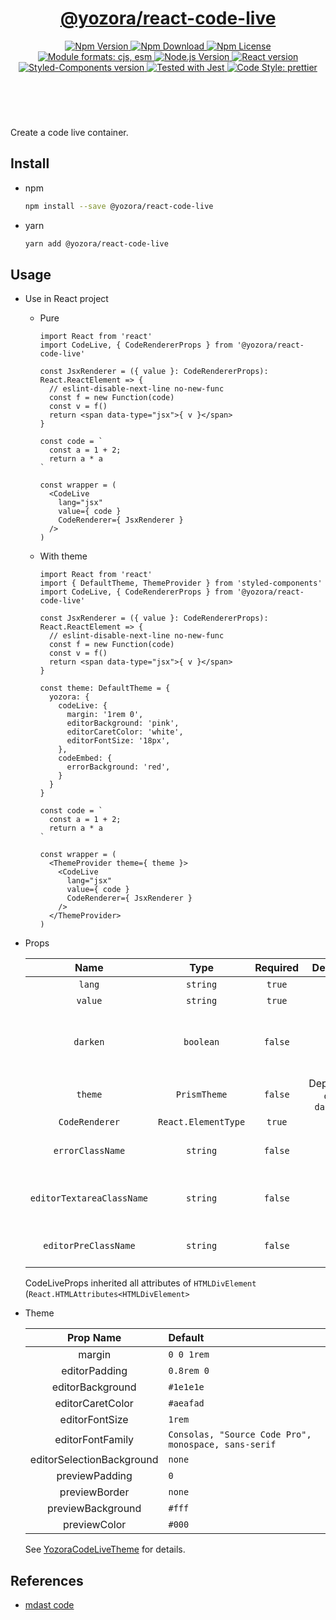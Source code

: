 <header>
  <h1 align="center">
    <a href="https://github.com/guanghechen/yozora-react/tree/master/packages/code#readme">@yozora/react-code-live</a>
  </h1>
  <div align="center">
    <a href="https://www.npmjs.com/package/@yozora/react-code-live">
      <img
        alt="Npm Version"
        src="https://img.shields.io/npm/v/@yozora/react-code-live.svg"
      />
    </a>
    <a href="https://www.npmjs.com/package/@yozora/react-code-live">
      <img
        alt="Npm Download"
        src="https://img.shields.io/npm/dm/@yozora/react-code-live.svg"
      />
    </a>
    <a href="https://www.npmjs.com/package/@yozora/react-code-live">
      <img
        alt="Npm License"
        src="https://img.shields.io/npm/l/@yozora/react-code-live.svg"
      />
    </a>
    <a href="#install">
      <img
        alt="Module formats: cjs, esm"
        src="https://img.shields.io/badge/module_formats-cjs%2C%20esm-green.svg"
      />
    </a>
    <a href="https://github.com/nodejs/node">
      <img
        alt="Node.js Version"
        src="https://img.shields.io/node/v/@yozora/react-code-live"
      />
    </a>
    <a href="https://github.com/facebook/react">
      <img
        alt="React version"
        src="https://img.shields.io/npm/dependency-version/@yozora/react-code-live/peer/react"
      />
    </a>
    <a href="https://github.com/styled-components/styled-components">
      <img
        alt="Styled-Components version"
        src="https://img.shields.io/npm/dependency-version/@yozora/react-code-live/peer/styled-components"
      />
    </a>
    <a href="https://github.com/facebook/jest">
      <img
        alt="Tested with Jest"
        src="https://img.shields.io/badge/tested_with-jest-9c465e.svg"
      />
    </a>
    <a href="https://github.com/prettier/prettier">
      <img
        alt="Code Style: prettier"
        src="https://img.shields.io/badge/code_style-prettier-ff69b4.svg?style=flat-square"
      />
    </a>
  </div>
</header>
<br/>

Create a code live container.


## Install

* npm

  ```bash
  npm install --save @yozora/react-code-live
  ```

* yarn

  ```bash
  yarn add @yozora/react-code-live
  ```

## Usage
  * Use in React project

    - Pure

      ```tsx
      import React from 'react'
      import CodeLive, { CodeRendererProps } from '@yozora/react-code-live'

      const JsxRenderer = ({ value }: CodeRendererProps): React.ReactElement => {
        // eslint-disable-next-line no-new-func
        const f = new Function(code)
        const v = f()
        return <span data-type="jsx">{ v }</span>
      }

      const code = `
        const a = 1 + 2;
        return a * a
      `

      const wrapper = (
        <CodeLive
          lang="jsx"
          value={ code }
          CodeRenderer={ JsxRenderer }
        />
      )
      ```

    - With theme

      ```tsx
      import React from 'react'
      import { DefaultTheme, ThemeProvider } from 'styled-components'
      import CodeLive, { CodeRendererProps } from '@yozora/react-code-live'

      const JsxRenderer = ({ value }: CodeRendererProps): React.ReactElement => {
        // eslint-disable-next-line no-new-func
        const f = new Function(code)
        const v = f()
        return <span data-type="jsx">{ v }</span>
      }

      const theme: DefaultTheme = {
        yozora: {
          codeLive: {
            margin: '1rem 0',
            editorBackground: 'pink',
            editorCaretColor: 'white',
            editorFontSize: '18px',
          },
          codeEmbed: {
            errorBackground: 'red',
          }
        }
      }

      const code = `
        const a = 1 + 2;
        return a * a
      `

      const wrapper = (
        <ThemeProvider theme={ theme }>
          <CodeLive
            lang="jsx"
            value={ code }
            CodeRenderer={ JsxRenderer }
          />
        </ThemeProvider>
      )
      ```

  * Props

     Name                       | Type                | Required  | Default             | Description
    :--------------------------:|:-------------------:|:---------:|:-------------------:|:-------------
     `lang`                     | `string`            | `true`    | -                   | Code language
     `value`                    | `string`            | `true`    | -                   | Code content
     `darken`                   | `boolean`           | `false`   | -                   | Specify the default theme (vcsDarkTheme / vscLightTheme)
     `theme`                    | `PrismTheme`        | `false`   | Depends on `darken` | Highlight prism theme.
     `CodeRenderer`             | `React.ElementType` | `true`    | -                   | Code renderer
     `errorClassName`           | `string`            | `false`   | -                   | CSS class name for CodeLiveError
     `editorTextareaClassName`  | `string`            | `false`   | -                   | CSS class name for the editor's textarea element
     `editorPreClassName`       | `string`            | `false`   | -                   | CSS class name for the editor's pre element

    CodeLiveProps inherited all attributes of `HTMLDivElement` (`React.HTMLAttributes<HTMLDivElement>`

  * Theme

     Prop Name                  | Default
    :--------------------------:|:----------------------------------------------------
     margin                     | `0 0 1rem`
     editorPadding              | `0.8rem 0`
     editorBackground           | `#1e1e1e`
     editorCaretColor           | `#aeafad`
     editorFontSize             | `1rem`
     editorFontFamily           | `Consolas, "Source Code Pro", monospace, sans-serif`
     editorSelectionBackground  | `none`
     previewPadding             | `0`
     previewBorder              | `none`
     previewBackground          | `#fff`
     previewColor               | `#000`

    See [YozoraCodeLiveTheme][] for details.


## References

  - [mdast code][]


[mdast code]: https://github.com/syntax-tree/mdast#code
[YozoraCodeLiveTheme]: https://github.com/guanghechen/yozora-react/blob/master/packages/code-live/src/theme.ts

